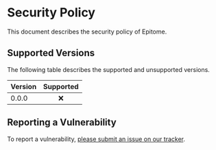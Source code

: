 # Security Policy

This document describes the security policy of Epitome.


## Supported Versions

The following table describes the supported and unsupported versions.

| Version | Supported |
|:--------|:---------:|
| 0.0.0   | ❌        |


## Reporting a Vulnerability

To report a vulnerability, [please submit an issue on our tracker](https://github.com/nasa-pds-engineering-node/epitome/issues/new?template=vulnerability-issue.md).
